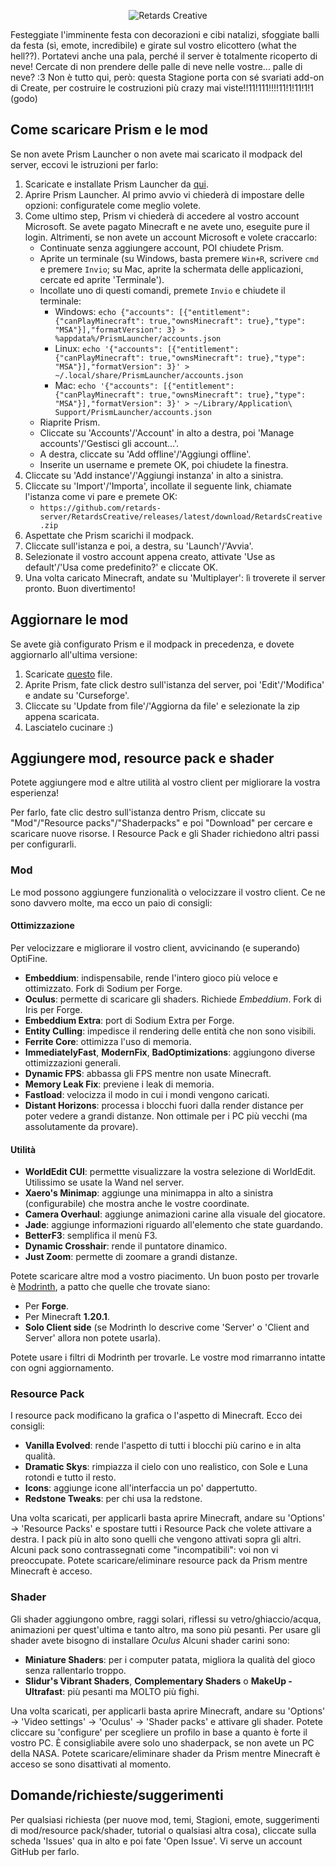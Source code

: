 <p align="center">
  <img src="https://i.imgur.com/yrQzPeY.png" alt="Retards Creative" />
</p>


Festeggiate l'imminente festa con decorazioni e cibi natalizi, sfoggiate balli da festa (sì, emote, incredibile) e girate sul vostro elicottero (what the hell??). Portatevi anche una pala, perché il server è totalmente ricoperto di neve! Cercate di non prendere delle palle di neve nelle vostre... palle di neve? :3
Non è tutto qui, però: questa Stagione porta con sé svariati add-on di Create, per costruire le costruzioni più crazy mai viste!!11!111!!!!11!1!11!1!1 (godo)

## Come scaricare Prism e le mod

Se non avete Prism Launcher o non avete mai scaricato il modpack del server, eccovi le istruzioni per farlo:

1. Scaricate e installate Prism Launcher da [qui](https://prismlauncher.org/download/).
2. Aprire Prism Launcher. Al primo avvio vi chiederà di impostare delle opzioni: configuratele come meglio volete.
3. Come ultimo step, Prism vi chiederà di accedere al vostro account Microsoft. Se avete pagato Minecraft e ne avete uno, eseguite pure il login. Altrimenti, se non avete un account Microsoft e volete craccarlo:
	* Continuate senza aggiungere account, POI chiudete Prism.
	* Aprite un terminale (su Windows, basta premere `Win+R`, scrivere `cmd` e premere `Invio`; su Mac, aprite la schermata delle applicazioni, cercate ed aprite 'Terminale').
	* Incollate uno di questi comandi, premete `Invio` e chiudete il terminale:
		- Windows: `echo {"accounts": [{"entitlement": {"canPlayMinecraft": true,"ownsMinecraft": true},"type": "MSA"}],"formatVersion": 3} > %appdata%/PrismLauncher/accounts.json`
		- Linux: `echo '{"accounts": [{"entitlement": {"canPlayMinecraft": true,"ownsMinecraft": true},"type": "MSA"}],"formatVersion": 3}' > ~/.local/share/PrismLauncher/accounts.json`
		- Mac: `echo '{"accounts": [{"entitlement": {"canPlayMinecraft": true,"ownsMinecraft": true},"type": "MSA"}],"formatVersion": 3}' > ~/Library/Application\ Support/PrismLauncher/accounts.json`
	* Riaprite Prism.
	* Cliccate su 'Accounts'/'Account' in alto a destra, poi 'Manage accounts'/'Gestisci gli account...'.
	* A destra, cliccate su 'Add offline'/'Aggiungi offline'.
	* Inserite un username e premete OK, poi chiudete la finestra.
5. Cliccate su 'Add instance'/'Aggiungi instanza' in alto a sinistra.
6. Cliccate su 'Import'/'Importa', incollate il seguente link, chiamate l'istanza come vi pare e premete OK:
	* `https://github.com/retards-server/RetardsCreative/releases/latest/download/RetardsCreative.zip`
7. Aspettate che Prism scarichi il modpack.
8. Cliccate sull'istanza e poi, a destra, su 'Launch'/'Avvia'.
9. Selezionate il vostro account appena creato, attivate 'Use as default'/'Usa come predefinito?' e cliccate OK.
10. Una volta caricato Minecraft, andate su 'Multiplayer': lì troverete il server pronto. Buon divertimento!

## Aggiornare le mod

Se avete già configurato Prism e il modpack in precedenza, e dovete aggiornarlo all'ultima versione:

1. Scaricate [questo](https://github.com/retards-server/RetardsCreative/releases/latest/download/RetardsCreative.zip) file.
2. Aprite Prism, fate click destro sull'istanza del server, poi 'Edit'/'Modifica' e andate su 'Curseforge'.
3. Cliccate su 'Update from file'/'Aggiorna da file' e selezionate la zip appena scaricata.
4. Lasciatelo cucinare :)

## Aggiungere mod, resource pack e shader

Potete aggiungere mod e altre utilità al vostro client per migliorare la vostra esperienza!

Per farlo, fate clic destro sull'istanza dentro Prism, cliccate su "Mod"/"Resource packs"/"Shaderpacks" e poi "Download" per cercare e scaricare nuove risorse.
I Resource Pack e gli Shader richiedono altri passi per configurarli.

### Mod

Le mod possono aggiungere funzionalità o velocizzare il vostro client. Ce ne sono davvero molte, ma ecco un paio di consigli:

#### Ottimizzazione

Per velocizzare e migliorare il vostro client, avvicinando (e superando) OptiFine.

* **Embeddium**: indispensabile, rende l'intero gioco più veloce e ottimizzato. Fork di Sodium per Forge.
* **Oculus**: permette di scaricare gli shaders. Richiede _Embeddium_. Fork di Iris per Forge.
* **Embeddium Extra**: port di Sodium Extra per Forge.
* **Entity Culling**: impedisce il rendering delle entità che non sono visibili.
* **Ferrite Core**: ottimizza l'uso di memoria.
* **ImmediatelyFast**, **ModernFix**, **BadOptimizations**: aggiungono diverse ottimizzazioni generali.
* **Dynamic FPS**: abbassa gli FPS mentre non usate Minecraft.
* **Memory Leak Fix**: previene i leak di memoria.
* **Fastload**: velocizza il modo in cui i mondi vengono caricati.
* **Distant Horizons**: processa i blocchi fuori dalla render distance per poter vedere a grandi distanze. Non ottimale per i PC più vecchi (ma assolutamente da provare).

#### Utilità

* **WorldEdit CUI**: permettte visualizzare la vostra selezione di WorldEdit. Utilissimo se usate la Wand nel server.
* **Xaero's Minimap**: aggiunge una minimappa in alto a sinistra (configurabile) che mostra anche le vostre coordinate.
* **Camera Overhaul**: aggiunge animazioni carine alla visuale del giocatore.
* **Jade**: aggiunge informazioni riguardo all'elemento che state guardando.
* **BetterF3**: semplifica il menù F3.
* **Dynamic Crosshair**: rende il puntatore dinamico.
* **Just Zoom**: permette di zoomare a grandi distanze.

Potete scaricare altre mod a vostro piacimento. Un buon posto per trovarle è [Modrinth](modrinth.com/mods), a patto che quelle che trovate siano:
- Per **Forge**.
- Per Minecraft **1.20.1**.
- **Solo Client side** (se Modrinth lo descrive come 'Server' o 'Client and Server' allora non potete usarla).

Potete usare i filtri di Modrinth per trovarle.
Le vostre mod rimarranno intatte con ogni aggiornamento.

### Resource Pack

I resource pack modificano la grafica o l'aspetto di Minecraft. Ecco dei consigli:

* **Vanilla Evolved**: rende l'aspetto di tutti i blocchi più carino e in alta qualità.
* **Dramatic Skys**: rimpiazza il cielo con uno realistico, con Sole e Luna rotondi e tutto il resto.
* **Icons**: aggiunge icone all'interfaccia un po' dappertutto.
* **Redstone Tweaks**: per chi usa la redstone.

Una volta scaricati, per applicarli basta aprire Minecraft, andare su 'Options' -> 'Resource Packs' e spostare tutti i Resource Pack che volete attivare a destra.
I pack più in alto sono quelli che vengono attivati sopra gli altri.
Alcuni pack sono contrassegnati come "incompatibili": voi non vi preoccupate.
Potete scaricare/eliminare resource pack da Prism mentre Minecraft è acceso.

### Shader

Gli shader aggiungono ombre, raggi solari, riflessi su vetro/ghiaccio/acqua, animazioni per quest'ultima e tanto altro, ma sono più pesanti.
Per usare gli shader avete bisogno di installare _Oculus_
Alcuni shader carini sono:

* **Miniature Shaders**: per i computer patata, migliora la qualità del gioco senza rallentarlo troppo.
* **Slidur's Vibrant Shaders**, **Complementary Shaders** o **MakeUp - Ultrafast**: più pesanti ma MOLTO più fighi.

Una volta scaricati, per applicarli basta aprire Minecraft, andare su 'Options' -> 'Video settings' -> 'Oculus' -> 'Shader packs' e attivare gli shader.
Potete cliccare su 'configure' per scegliere un profilo in base a quanto è forte il vostro PC.
È consigliabile avere solo uno shaderpack, se non avete un PC della NASA.
Potete scaricare/eliminare shader da Prism mentre Minecraft è acceso se sono disattivati al momento.

## Domande/richieste/suggerimenti

Per qualsiasi richiesta (per nuove mod, temi, Stagioni, emote, suggerimenti di mod/resource pack/shader, tutorial o qualsiasi altra cosa), cliccate sulla scheda 'Issues' qua in alto e poi fate 'Open Issue'. Vi serve un account GitHub per farlo.
